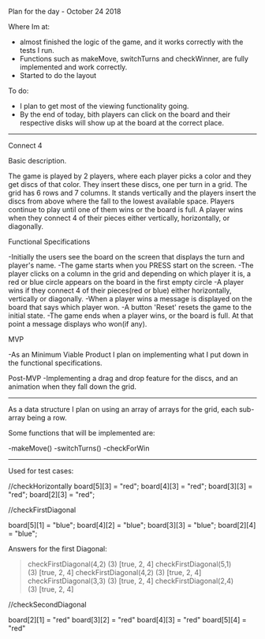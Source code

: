 Plan for the day - October 24 2018

Where Im at:
- almost finished the logic of the game, and it works correctly with the tests I run.
- Functions such as makeMove, switchTurns and checkWinner, are fully implemented and work correctly.
- Started to do the layout

To do:

- I plan to get most of the viewing functionality going.
- By the end of today, bith players can click on the board and their respective disks will show up at the board at the
correct place.

-----------------------------------------------------------------------------------------------------------------------
Connect 4

Basic description.

The game is played by 2 players, where each player picks a color and they get discs of that color. They insert these discs, one per turn in a grid. The grid has 6 rows and 7 columns. It stands vertically and the players insert the discs from above where the fall to the lowest available space. Players continue to play until one of them wins or the board is full. A player wins when they connect 4 of their pieces either vertically, horizontally, or diagonally.


Functional Specifications

-Initially the users see the board on the screen that displays the turn and player's name.
-The game starts when you PRESS start on the screen.
-The player clicks on a column in the grid and depending on which player it is, a red or blue circle appears
on the board in the first empty circle
-A player wins if they connect 4 of their pieces(red or blue) either horizontally, vertically or  diagonally.
-When a player wins a message is displayed on the board that says which player won.
-A button 'Reset' resets the game to the initial state.
-The game ends when a player wins, or the board is full. At that point a message displays who won(if any).

MVP

-As an Minimum Viable Product I plan on implementing what I put down in the functional specifications.

Post-MVP
-Implementing a drag and drop feature for the discs, and an animation when they fall down the grid.


-----------------------------------------------------------------------------------------------------------------------

As a data structure I plan on using an array of arrays for the grid, each sub-array being a row.

Some functions that will be implemented are:

-makeMove()
-switchTurns()
-checkForWin


-----------------------------------------------------------------------------------------------------------------------

Used for test cases:

//checkHorizontally
board[5][3] = "red";
board[4][3] = "red";
board[3][3] = "red";
board[2][3] = "red";

//checkFirstDiagonal

board[5][1] = "blue";
board[4][2] = "blue";
board[3][3] = "blue";
board[2][4] = "blue";

Answers for the first Diagonal:
>checkFirstDiagonal(4,2)
(3) [true, 2, 4]
>checkFirstDiagonal(5,1)
(3) [true, 2, 4]
>checkFirstDiagonal(4,2)
(3) [true, 2, 4]
>checkFirstDiagonal(3,3)
(3) [true, 2, 4]
>checkFirstDiagonal(2,4)
(3) [true, 2, 4]

//checkSecondDiagonal

board[2][1] = "red"
board[3][2] = "red"
board[4][3] = "red"
board[5][4] = "red"
